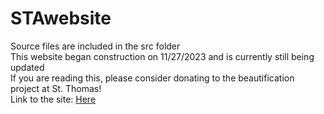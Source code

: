 # STAwebsite
Source files are included in the src folder  
This website began construction on 11/27/2023 and is currently still being updated    
If you are reading this, please consider donating to the beautification project at St. Thomas!  
Link to the site: [Here](https://angelordonezretamar.github.io/STAwebsite/index.html)

